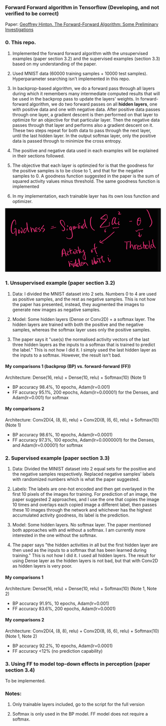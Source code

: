 ### Forward Forward algorithm in Tensorflow (Developing, and not verified to be correct)

Paper: [Geoffrey Hinton. The Forward-Forward Algorithm: Some Preliminary Investigations](https://www.cs.toronto.edu/~hinton/FFA13.pdf)

### 0. This repo.
1. Implemented the forward forward algorithm with the unsupervised examples (paper section 3.2) and the supervised examples (section 3.3) based on my understanding of the paper.

2. Used MNIST data (60000 training samples + 10000 test samples). Hyperparameter searching isn't implemented in this repo.

3. In backprop-based algorithm, we do a forward pass through all layers during which it remembers many intermediate computed results that will be used in the backprop pass to update the layers' weights. In forward-forward algorithm, we do two forward passes on all **hidden layers**, one with positive data and one with negative data. After positive data passes through one layer, a gradient descent is then performed on that layer to optimize for an objective for that particular layer. Then the negative data passes through that layer and performs also a gradient descent on it. These two steps repeat for both data to pass through the next layer, until the last hidden layer. In the output softmax layer, only the positive data is passed through to minimize the cross entropy.

4. The positive and negative data used in each examples will be explained in their sections followed.

5. The objective that each layer is optimzied for is that the goodness for the positive samples is to be close to 1, and that for the negative samples to 0. A goodness function suggested in the paper is the sum of squared activity values minus threshold. The same goodness function is implemented

6. In my implementation, each trainable layer has its own loss function and optimizer.

![goodness function](./images/goodness_function.png)

### 1. Unsupervised example (paper section 3.2)
1. Data: I divided the MNIST dataset into 2 sets. Numbers 0 to 4 are used as positive samples, and the rest as negative samples. This is not how the paper has presented, instead, they augmented the images to generate new images as negative samples.

2. Model: Some hidden layers (Dense or Conv2D) + a softmax layer. The hidden layers are trained with both the positive and the negative samples, whereas the softmax layer uses only the positive samples.

3. The paper says it "use(s) the normalised activity vectors of the last three hidden layers as the inputs to a softmax that is trained to predict the label." This is not how I did it. I simply used the last hidden layer as the inputs to a softmax. However, the result isn't bad.

#### My comparisons 1 (backprop (BP) vs. forward-forward (FF))
Architecture: Dense(16, relu) + Dense(10, relu) + Softmax(10) (Note 1)

- BP accuracy 98.4%,  10 epochs, Adam(lr=0.001)
- FF accuracy 95.1%, 200 epochs, Adam(lr=0.00001) for the Denses, and Adam(lr=0.001) for softmax

#### My comparisons 2
Architecture: Conv2D(4, (8, 8), relu) + Conv2D(8, (6, 6), relu) + Softmax(10) (Note 1)

- BP accuracy 98.6%,  10 epochs, Adam(lr=0.0001)
- FF accuracy 97.3%, 100 epochs, Adam(lr=0.0000001) for the Denses, and Adam(lr=0.00001) for softmax

### 2. Supervised example (paper section 3.3)
1. Data: Divided the MINIST dataset into 2 equal sets for the positive and the negative samples respectively. Replaced negative samples' labels with randomized numbers which is what the paper suggested.

2. Labels: The labels are one-hot encoded and then get overlayed in the first 10 pixels of the images for training. For prediction of an image, the paper suggested 2 approaches, and I use the one that copies the image 10 times and overlays each copied image a different label, then passes these 10 images through the network and whichever has the highest accumulated activity goodness, its label is the prediction.

3. Model: Some hidden layers. No softmax layer. The paper mentioned both approaches with and without a softmax. I am currently more interested in the one without the softmax. 

4. The paper says "the hidden activities in all but the first hidden layer are then used as the inputs to a softmax that has been learned during training." This is not how I did it. I used all hidden layers. The result for using Dense layer as the hidden layers is not bad, but that with Conv2D as hidden layers is very poor.

#### My comparisons 1
Architecture: Dense(16, relu) + Dense(10, relu) + Softmax(10) (Note 1, Note 2)

- BP accuracy 91.9%,  10 epochs, Adam(lr=0.001)
- FF accuracy 83.6%, 200 epochs, Adam(lr=0.0001)

#### My comparisons 2
Architecture: Conv2D(4, (8, 8), relu) + Conv2D(8, (6, 6), relu) + Softmax(10) (Note 1, Note 2)

- BP accuracy 92.2%,  10 epochs, Adam(lr=0.0001)
- FF accuracy <12% (no prediction capability)

### 3. Using FF to model top-down effects in perception (paper section 3.4)
To be implemented.

### Notes:
1. Only trainable layers included, go to the script for the full version

2. Softmax is only used in the BP model. FF model does not require a softmax. 







